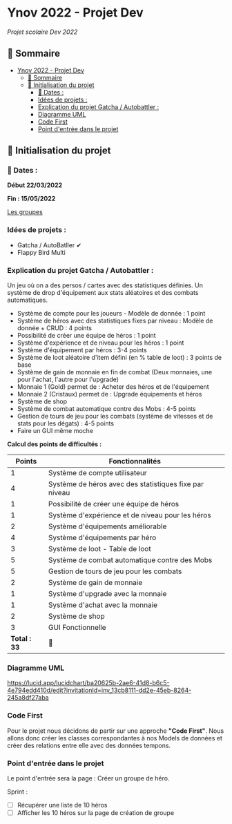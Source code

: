 # Ynov 2022 - Projet Dev

_Projet scolaire Dev 2022_

## 🐧 Sommaire

- [Ynov 2022 - Projet Dev](#ynov-2022---projet-dev)
  - [🐧 Sommaire](#-sommaire)
  - [🚀 Initialisation du projet](#-initialisation-du-projet)
    - [📅 Dates :](#-dates-)
    - [Idées de projets :](#idées-de-projets-)
    - [Explication du projet Gatcha / Autobattler :](#explication-du-projet-gatcha--autobattler-)
    - [Diagramme UML](#diagramme-uml)
    - [Code First](#code-first)
    - [Point d'entrée dans le projet](#point-dentrée-dans-le-projet)

## 🚀 Initialisation du projet

### 📅 Dates :

**Début 22/03/2022**

**Fin : 15/05/2022**

[Les groupes](https://auvencecom-my.sharepoint.com/:x:/g/personal/calvin_seaphanh_ynov_com/EUxJSOmsdAxIrsbqKYzvEjsBMn_ozul2SBlZ9ViMvaduCg?e=mo5wek)

### Idées de projets :

- Gatcha / AutoBatller ✔
- Flappy Bird Multi

### Explication du projet Gatcha / Autobattler :

Un jeu où on a des persos / cartes avec des statistiques définies. Un système de drop d'équipement aux stats aléatoires et des combats automatiques.

- Système de compte pour les joueurs - Modèle de donnée : 1 point
- Système de héros avec des statistiques fixes par niveau : Modèle de donnée + CRUD : 4 points
- Possibilité de créer une équipe de héros : 1 point
- Système d'expérience et de niveau pour les héros : 1 point
- Système d'équipement par héros : 3-4 points
- Système de loot aléatoire d'item défini (en % table de loot) : 3 points de base
- Système de gain de monnaie en fin de combat (Deux monnaies, une pour l'achat, l'autre pour l'upgrade)
- Monnaie 1 (Gold) permet de : Acheter des héros et de l'équipement
- Monnaie 2 (Cristaux) permet de : Upgrade équipements et héros
- Système de shop
- Système de combat automatique contre des Mobs : 4-5 points
- Gestion de tours de jeu pour les combats (système de vitesses et de stats pour les dégats) : 4-5 points
- Faire un GUI même moche

**Calcul des points de difficultés :**

| Points         | Fonctionnalités                                        |
| -------------- | ------------------------------------------------------ |
| 1              | Système de compte utilisateur                          |
| 4              | Système de héros avec des statistiques fixe par niveau |
| 1              | Possibilité de créer une équipe de héros               |
| 1              | Système d'expérience et de niveau pour les héros       |
| 2              | Système d'équipements améliorable                      |
| 4              | Système d'équipements par héro                         |
| 3              | Système de loot - Table de loot                        |
| 5              | Système de combat automatique contre des Mobs          |
| 5              | Gestion de tours de jeu pour les combats               |
| 2              | Système de gain de monnaie                             |
| 1              | Système d'upgrade avec la monnaie                      |
| 1              | Système d'achat avec la monnaie                        |
| 2              | Système de shop                                        |
| 3              | GUI Fonctionnelle                                      |
| **Total : 33** | 🎉                                                     |

### Diagramme UML

https://lucid.app/lucidchart/ba20625b-2ae6-41d8-b6c5-4e794edd410d/edit?invitationId=inv_13cb8111-dd2e-45eb-8264-245a8df27aba

### Code First

Pour le projet nous décidons de partir sur une approche **"Code First"**.
Nous allons donc créer les classes correspondantes à nos Models de données et créer des relations entre elle avec des données tempons.

### Point d'entrée dans le projet

Le point d'entrée sera la page : Créer un groupe de héro.

Sprint :

- [ ] Récupérer une liste de 10 héros
- [ ] Afficher les 10 héros sur la page de création de groupe

